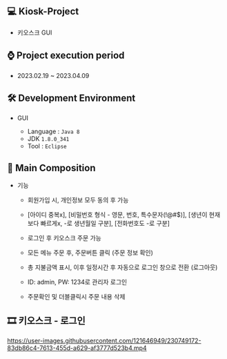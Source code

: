 ## 💻 Kiosk-Project
 - 키오스크 GUI

## ⌚ Project execution period
  - 2023.02.19 ~ 2023.04.09

## 🛠 Development Environment
- GUI
  
  - Language : `Java 8` 
  - JDK `1.8.0_341`
  - Tool : `Eclipse`

## 📃 Main Composition
  
  - 기능
    - 회원가입 시, 개인정보 모두 동의 후 가능
    
    - [아이디 중복x], [비밀번호 형식 - 영문, 번호, 특수문자(!@#$)], [생년이 현재보다 빠르게x, -로 생년월일 구분], [전화번호도 -로 구분]
    
    - 로그인 후 키오스크 주문 가능
    
    - 모든 메뉴 주문 후, 주문버튼 클릭 (주문 정보 확인)
    
    - 총 지불금액 표시, 이후 일정시간 후 자동으로 로그인 창으로 전환 (로그아웃)
    
    - ID: admin, PW: 1234로 관리자 로그인
    
    - 주문확인 및 더블클릭시 주문 내용 삭제
    
    
  ## 🎞 키오스크 - 로그인
  
https://user-images.githubusercontent.com/121646949/230749172-83db86c4-7613-455d-a629-af3777d523b4.mp4


